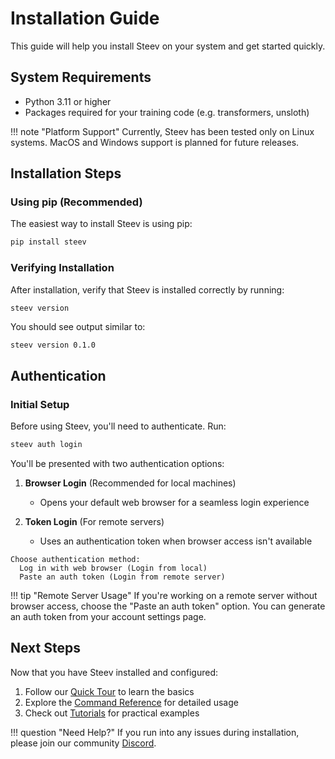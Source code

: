 # Installation Guide

This guide will help you install Steev on your system and get started quickly.

## System Requirements

- Python 3.11 or higher
- Packages required for your training code (e.g. transformers, unsloth)

!!! note "Platform Support"
    Currently, Steev has been tested only on Linux systems. MacOS and Windows support is planned for future releases.

## Installation Steps

### Using pip (Recommended)

The easiest way to install Steev is using pip:

```bash
pip install steev
```

### Verifying Installation

After installation, verify that Steev is installed correctly by running:

```bash
steev version
```

You should see output similar to:
```
steev version 0.1.0
```

## Authentication

### Initial Setup

Before using Steev, you'll need to authenticate. Run:

```bash
steev auth login
```

You'll be presented with two authentication options:

1. **Browser Login** (Recommended for local machines)
   - Opens your default web browser for a seamless login experience
   
2. **Token Login** (For remote servers)
   - Uses an authentication token when browser access isn't available

```
Choose authentication method:
  Log in with web browser (Login from local)
  Paste an auth token (Login from remote server)
```

!!! tip "Remote Server Usage"
    If you're working on a remote server without browser access, choose the "Paste an auth token" option. You can generate an auth token from your account settings page.

## Next Steps

Now that you have Steev installed and configured:

1. Follow our [Quick Tour](quick-tour.md) to learn the basics
2. Explore the [Command Reference](command/run.md) for detailed usage
3. Check out [Tutorials](tutorials.md) for practical examples

!!! question "Need Help?"
    If you run into any issues during installation, please join our community [Discord](https://discord.gg/UxMXBHUWcr).